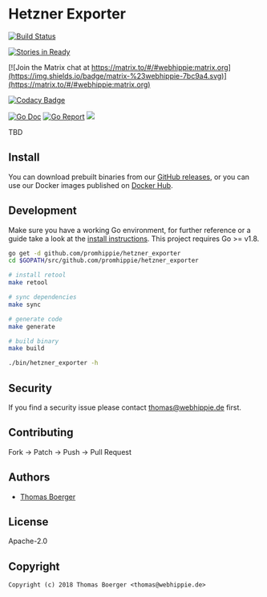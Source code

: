 # Hetzner Exporter

[![Build Status](http://github.dronehippie.de/api/badges/promhippie/hetzner_exporter/status.svg)](http://github.dronehippie.de/promhippie/hetzner_exporter)



[![Stories in Ready](https://badge.waffle.io/promhippie/hetzner_exporter.svg?label=ready&title=Ready)](http://waffle.io/promhippie/hetzner_exporter)



[![Join the Matrix chat at https://matrix.to/#/#webhippie:matrix.org](https://img.shields.io/badge/matrix-%23webhippie-7bc9a4.svg)](https://matrix.to/#/#webhippie:matrix.org)



[![Codacy Badge](https://api.codacy.com/project/badge/Grade/d7900c4c246740edb77cf29a4b1d85ee)](https://www.codacy.com/app/promhippie/hetzner_exporter?utm_source=github.com&amp;utm_medium=referral&amp;utm_content=promhippie/hetzner_exporter&amp;utm_campaign=Badge_Grade)



[![Go Doc](https://godoc.org/github.com/promhippie/hetzner_exporter?status.svg)](http://godoc.org/github.com/promhippie/hetzner_exporter)
[![Go Report](http://goreportcard.com/badge/github.com/promhippie/hetzner_exporter)](http://goreportcard.com/report/github.com/promhippie/hetzner_exporter)
[![](https://images.microbadger.com/badges/image/promhippie/hetzner-exporter.svg)](http://microbadger.com/images/promhippie/hetzner-exporter "Get your own image badge on microbadger.com")

TBD


## Install

You can download prebuilt binaries from our [GitHub releases](https://github.com/promhippie/hetzner_exporter/releases), or you can use our Docker images published on [Docker Hub](https://hub.docker.com/r/promhippie/hetzner-exporter/tags/).


## Development

Make sure you have a working Go environment, for further reference or a guide take a look at the [install instructions](http://golang.org/doc/install.html). This project requires Go >= v1.8.

```bash
go get -d github.com/promhippie/hetzner_exporter
cd $GOPATH/src/github.com/promhippie/hetzner_exporter

# install retool
make retool

# sync dependencies
make sync

# generate code
make generate

# build binary
make build

./bin/hetzner_exporter -h
```


## Security

If you find a security issue please contact thomas@webhippie.de first.


## Contributing

Fork -> Patch -> Push -> Pull Request


## Authors

* [Thomas Boerger](https://github.com/tboerger)


## License

Apache-2.0


## Copyright

```
Copyright (c) 2018 Thomas Boerger <thomas@webhippie.de>
```
